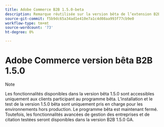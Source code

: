 ```yaml
---
title: Adobe Commerce B2B 1.5.0-beta
description: Remarque réutilisée sur la version bêta de l’extension B2B
source-git-commit: f5b9dc65a34ad1e410e7a1c4d08aa993f77cb9e0
workflow-type: tm+mt
source-wordcount: '73'
ht-degree: 0%

---
```


# Adobe Commerce version bêta B2B 1.5.0

>[!NOTE]
>
> Les fonctionnalités disponibles dans la version bêta 1.5.0 sont accessibles uniquement aux clients participant au programme bêta. L’installation et le test de la version 1.5.0 bêta sont uniquement pris en charge pour les environnements hors production. Le programme bêta est maintenant fermé. Toutefois, les fonctionnalités avancées de gestion des entreprises et de citation testées seront disponibles dans la version B2B 1.5.0 GA.
